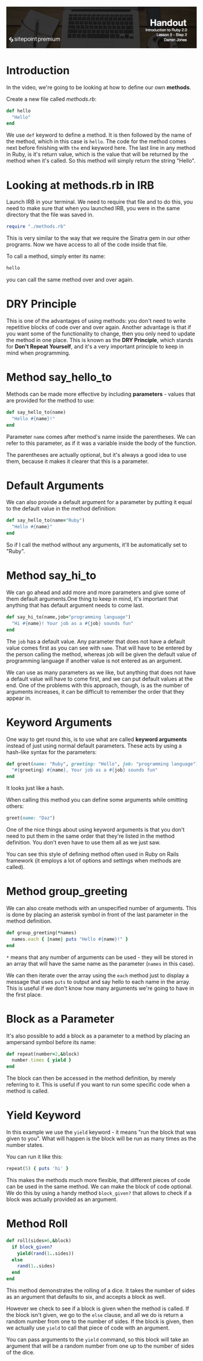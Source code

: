 ![](headings/5.2.png)

# Introduction

In the video, we're going to be looking at how to define our own **methods**.

Create a new file called *methods.rb*:

```ruby
def hello
  "Hello"
end
```

We use `def` keyword to define a method. It is then followed by the name of the method, which in this case is `hello`. The code for the method comes next before finishing with `the` end keyword here. The last line in any method in Ruby, is it's return value, which is the value that will be returned by the method when it's called. So this method will simply return the string "Hello".

# Looking at methods.rb in IRB

Launch IRB in your terminal. We need to require that file and to do this, you need to make sure that when you launched IRB, you were in the same directory that the file was saved in.

```ruby
require "./methods.rb"
```

This is very similar to the way that we require the Sinatra gem in our other programs. Now we have access to all of the code inside that file.

To call a method, simply enter its name:

```ruby
hello
```

you can call the same method over and over again.

# DRY Principle

This is one of the advantages of using methods: you don't need to write repetitive blocks of code over and over again. Another advantage is that if you want some of the functionality to change, then you only need to update the method in one place. This is known as the **DRY Principle**, which stands for **Don't Repeat Yourself**, and it's a very important principle to keep in mind when programming.

# Method say_hello_to

Methods can be made more effective by including **parameters** - values that are provided for the method to use:

```ruby
def say_hello_to(name)
  "Hello #{name}!"
end
```

Parameter `name` comes after method's name inside the parentheses. We can refer to this parameter, as if it was a variable inside the body of the function.

The parentheses are actually optional, but it's always a good idea to use them, because it makes it clearer that this is a parameter.

# Default Arguments

We can also provide a default argument for a parameter by putting it equal to the default value in the method definition:

```ruby
def say_hello_to(name="Ruby")
  "Hello #{name}"
end
```

So if I call the method without any arguments, it'll be automatically set to "Ruby".

# Method say_hi_to

We can go ahead and add more and more parameters and give some of them default arguments.One thing to keep in mind, it's important that anything that has default argument needs to come last.

```ruby
def say_hi_to(name,job="programming language")
  "Hi #{name}! Your job as a #{job} sounds fun"
end
```

The `job` has a default value. Any parameter that does not have a default value comes first as you can see with `name`. That will have to be entered by the person calling the method, whereas job will be given the default value of programming language if another value is not entered as an argument.

We can use as many parameters as we like, but anything that does not have a default value will have to come first, and we can put default values at the end. One of the problems with this approach, though, is as the number of arguments increases, it can be difficult to remember the order that they appear in.

# Keyword Arguments

One way to get round this, is to use what are called **keyword arguments** instead of just using normal default parameters. These acts by using a hash-like syntax for the parameters:

```ruby
def greet(name: "Ruby", greeting: "Hello", job: "programming language")
  "#{greeting} #{name}, Your job as a #{job} sounds fun"
end
```

It looks just like a hash.

When calling this method you can define some arguments while omitting others:

```ruby
greet(name: "Daz")
```

One of the nice things about using keyword arguments is that you don't need to put them in the same order that they're listed in the method definition. You don't even have to use them all as we just saw.

You can see this style of defining method often used in Ruby on Rails framework (it employs a lot of options and settings when methods are called).

# Method group_greeting

We can also create methods with an unspecified number of arguments. This is done by placing an asterisk symbol in front of the last parameter in the method definition.

```ruby
def group_greeting(*names)
  names.each { |name| puts "Hello #{name}!" }
end
```

`*` means that any number of arguments can be used - they will be stored in an array that will have the same name as the parameter (`names` in this case).

We can then iterate over the array using the `each` method just to display a message that uses `puts` to output and say hello to each name in the array. This is useful if we don't know how many arguments we're going to have in the first place.

# Block as a Parameter

It's also possible to add a block as a parameter to a method by placing an ampersand symbol before its name:

```ruby
def repeat(number=2,&block)
  number.times { yield }
end
```

The block can then be accessed in the method definition, by merely referring to it. This is useful if you want to run some specific code when a method is called.

# Yield Keyword

In this example we use the `yield` keyword - it means "run the block that was given to you". What will happen is the block will be run as many times as the number states.

You can run it like this:

```ruby
repeat(5) { puts 'hi' }
```

This makes the methods much more flexible, that different pieces of code can be used in the same method. We can make the block of code optional. We do this by using a handy method `block_given?` that allows to check if a block was actually provided as an argument.

# Method Roll

```ruby
def roll(sides=6,&block)
  if block_given?
    yield(rand(1..sides))
  else
    rand(1..sides)
  end
end
```

This method demonstrates the rolling of a dice. It takes the number of sides as an argument that defaults to six, and accepts a block as well.

However we check to see if a block is given when the method is called. If the block isn't given, we go to the `else` clause, and all we do is return a random number from one to the number of sides. If the block is given, then we actually use `yield` to call that piece of code with an argument.

You can pass arguments to the `yield` command, so this block will take an argument that will be a random number from one up to the number of sides of the dice.